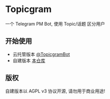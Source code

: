 # Topicgram

一个 Telegram PM Bot, 使用 Topic/话题 区分用户

## 开始使用

- 云托管版本 [@TopicgramBot](https://t.me/TopicgramBot)
- 自建版本 [本仓库](docs)

## 版权

自建版本以 AGPL v3 协议开源, 请勿用于商业用途!
